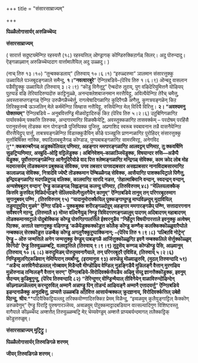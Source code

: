 +++
title = "संसारसाम्राज्यम्"

+++

**पिळ्ळैलोगासार्यर् अरुळिच्चॆय्द**

**संसारसाम्राज्यम्**

( सारार्त्त सदुष्टयमॆन्गिऱ रहस्यत्तै (१८) रहस्यत्तिल् ऒण्ड्रागक् कॊण्डिरुक्किऱार्गळ् सिलर्। अदु पॊरुन्दादु। ऎङ्गळाऴ्वान् अरुळिच्चॆय्ददाग वार्त्तामालैयिल् अदु उळ्ळदु। )

(नाच् तिरु १३।१०) “तुन्बक्कडलाय्” (तिरुवाय् १०।६।१) “इरुळ्दरुमा” ञालमान संसारत्तुक्कु उळ्वायिले पञ्जबूदङ्गळाले समैन्दु, **१।”नवत्वारबुरे**” ऎन्गिऱबडिये–(पॆरिय तिरु १।६।९) ऒन्बदु वासलान पडैवीट्टुक्कु उळ्वायिले (तिरुवाय् ३।२।९) “कॊडु विनैत्तूऱु” ऎन्बदॊरु तूऱाय्, पुग वऴिदॆरियुमित्तनै यॊऴियप् पुऱप्पड वऴि तॆरियादिरुप्पदॊरु काट्टिनुळ्ळे, अनन्दक्लेशबाजनमान मरत्तैयिट्टु, अवित्यैयॆन्गिऱ तेरैच् चमैत्तु, अवस्तासप्तगङ्गळ् ऎन्गिऱ उरुळैगळैच्चेर्त्तु, रागत्वेषादिगळागिऱ कुदिरैगळै अणैत्तु, कुणत्रयङ्गळॆन् किऱ तिरिक्कुरुम्बै ऊञ्जलिन् मेले कर्ममॆन्गिऱ सिम्हास नत्तैयिट्टु, रुसियॆन्गिऱ मेल् विरियै विरित्तु। **२। “अवश्यमनु पोक्तव्यम्“** ऎन्गिऱबडिये – अनुबवित्तण्ड्रि मीळवॊट्टादिरुक् किऱ (पॆरिय तिरु ५।२।६) उऱुबिणिगळागिऱ पार्यावर्क्कम् पक्कत्ति लिरुक्क, अन्दगारमागिऱ विळक्कैयेट्रि, अवस्तुक्कळागिऱ तासवर्क्कम् – परदोषम् परहिंसै परानुवर्त्तनम् तॊडक्क मान पोगङ्गळै पुजिप्पिक्क पुजित्तु, अप्रगाशिद स्वरूब स्वबावनान तन्नै वासनैयॆन्गिऱ वीरत्तैयिट्टुप् पार्त्तु, ताबत्रयङ्गळॆन्गिऱ विडाय्क्कुडैयिन् कीऴे पञ्जव्रुत्ति प्राणन्गळागिऱ पुरोहिदर् संसारत्तुक्कु मूर्त्ताबिषिक्त नाक्कि, क्यादिलाबबूजैगळ् कॊण्डाड, पुण्यबाबङ्गळागिऱ सामरमिरट्ट, अनेगविद तु**:**क्कबरम्बरैगळ् अडुक्कॊलियल् पणिमाऱ, अहङ्गार ममगारङ्गळागिऱ आलवट्टम् पणिमाऱ, तु**:**क्कवर्षिणि सुऴट्रिप्पणिमाऱ, अस्म्रुदि–ओट्टि वट्टिलॆडुक्क। अबिनिवेशम्–काळाञ्जियॆडुक्क, विषयान्दर रुसि—अडैप्पै यॆडुक्क, पूर्वोत्तरागङ्गळॆन्गिऱ आनैगुदिरैयोडे वाद पित्त श्लेष्मङ्गळागिऱ मन्द्रिगळ् सेविक्क, काम क्रोद लोब मोह मदमात्सर्यम् तॊडक्कमान प्रबुक्कळ् सेविक्क, पगव तबसार पागवदाबसार असह्याबसार नानाविदाबसारमागिऱ कालाळ्गळ् सेविक्क, नित्रादेवि ज्येष्टै तॊडक्कमान पॆण्बिळ्ळैगळ् सेविक्क, आसैयागिऱ पाशक्कयिट्राले पिणैत्तु, इन्द्रियङ्गळागिऱ मदगळिऱुगळ् वलिक्क, कालमागिऱ सारदि नडत्त, ‘तेहात्माबिमानि वन्दान्, स्वदन्द्रन् वन्दान्, अन्यशेषबूदन् वन्दान्’ ऎण्ड्रु काळङ्गळ् सिह्नङ्गळ् कलन्दु पणिमाऱ, (तिरुविरुत्तम् ४८) “मॆल्लियलाक्कैक् किरुमि कुरुविल् मिळिर्दन्दाङ्गे सॆल्लियसॆल्गैत्तुलगैयॆन् काणुम्” ऎन्गिऱबडिये तानुम् तन् परिगरबूदरुमाग सुगानुबवम् पण्णि , (तिरुविरुत्तम् ९५) “यादानुमोराक्कैयिल् पुक्कङ्गाप्पुण्डु माप्पविऴ्न्दुम् मूदावियिल् तडुमाऱुमुयिर् मुन्नमे” ऎन्गिऱ पडिये – पुक्कबुक्क शरीरङ्गळ्दोऱुम् अहङ्गार ममगारङ्गळैप् पण्णि, सत्तादारगनान सर्वेश्वरनै मऱन्दु, (तिरुमालै ४) मॊय्त्त वल्विनैयुळ् निण्ड्रु त्रिविदगरणङ्गळालुम् पादगम् अदिबादगम् महाबादगम् तॊडक्कमानवट्राले पोदुबोक्किक् कॊण्डु पोरुगिऱगालत्तिले ईश्वरनुडैय “निर्हेदुग विषयीगारत्ताले इवनुक्कु अत्वेषम् पिऱक्क, अत्ताले रक्षणत्तुक्कु वऴिगण्डु ‘कळैयॆडुक्कक्कॊडुत्त कोलैक् कॊण्डु कण्णैक् कलक्किक्कॊळ्ळुवारैप्पोले नम्बक्कल् सेरक्कॊडुत्त उडम्बैक् कॊण्डु अगलुगैक्कुऱुप्पाक्किनान्; –(पॆरिय तिरु १।९।८) ‘पल्बिऱवि नोट्रेन्’ ऎण्ड्रु – ऒरु जन्मत्तिले अनेग जन्मत्तुक्कु वेण्डुम् पाबङ्गळै आर्जित्तुक्कॊळ्ळुगिऱ इवनै नम्बक्कलिले सेर्त्तुक्कॊळ्ळुम् विरगेदो’ ऎण्ड्रु तिरुवुळ्ळम्बट्रि, वलवट्टत्तिले (तिरुवाय् ९।९।९) तूदुसॆय् कण्गळ् कॊण्डॊण्ड्रु पेसि, आऴ्वानुम् (तिरुवाय् १०।६।८) करुदुमिडम् पॊरुदुमवनागैयाले, तन् परिगरबूदरै एविविड, (तिरुवाय् ५।२।६) निण्ड्रिव्वुलगिऱ्‌कडिवान् नेमिप्पिरान् तमर्बोन्दु, (इरामानुस ९३) अरुळॆन्नु मॊळ्वाळुरुवि, (मुदल् तिरुवन्दादि ५९) “अडैन्द अरुविनैयोडल्लल् नोय्बावम् मिडैन्दवै मीण्डॊऴिय वेण्डिल् नुडङ्गिडैयै मुन्निलङ्गै वैत्तान् मुरणऴिय मुन्नॊरुनाळ् तन्विलङ्गै वैत्तान् सरण्” ऎन्गिऱबडिये-विरोदिवर्क्कत्तैयडैय अऴिवु सॆय्दु ज्ञानत्तैक्कॊडुक्क, इवनुम् सैदन्यम् कुडिबुगुन्दु, (पॆरिय तिरुवन्दादि ८२) “तॆरिन्दुणर् वॊण्ड्रिन्मैयाल् तीविनैयेन् वाळाविरुन्दॊऴिन्देन् कीऴ्नाळ्गळॆल्लाम् करन्दुरुविल् अम्मानै अन्नाण्ड्रु पिन् तॊडर्न्द आऴियङ्गै अम्मानै एत्तादयर्त्तु” ऎन्गिऱबडिये इऴन्दनाळैक्कु अनुदबित्तु, प्राप्यत्तै उळ्ळबडि अऱिवित्त आसार्यन्बक्कल् क्रुदज्ञनाय्, विरोदिवर्क्कत्तिल् उबेक्षै पिऱन्दु, श्रीय**:**पदियैक्किट्टियल्लदु तरिक्कवॊण्णादिरुक्किऱ प्रेमम् विळैन्दु, “इव्वळवुम् कुलैयुङ्गाट्टिल् कैक्कॊण् डरुळवेणुम्” ऎण्ड्रु पिराट्टि पुरुषगारञ्जॆय्य, अव्वळवुम् पॊऱुक्कमाट्टादबडियान वात्सल्यादिगुण विशिष्टवस्तु वागैयाले कीऴ्च्चॆय्द अम्शत्तैत् तिरुवुळ्ळम्बट्रि मेऱ्‌ चॆय्यवेण्डुम् अम्शत्तै प्राप्यबर्यन्दमागत् तलैक्कट्टिक् कॊडुत्तरुळुम्।

**संसारसाम्राज्यम् मुट्रिट्रु।**

**पिळ्ळैलोगासार्यर् तिरुवडिगळे शरणम्**

**जीयर् तिरुवडिगळे शरणम्**।

